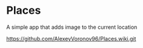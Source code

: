 # Places
A simple app that adds image to the current location

https://github.com/AlexeyVoronov96/Places.wiki.git
